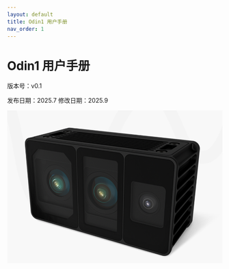 ```yaml
---
layout: default
title: Odin1 用户手册
nav_order: 1
---
```


# Odin1 用户手册

版本号：v0.1

发布日期：2025.7
修改日期：2025.9

![](assets/img/odin1guide.png)

